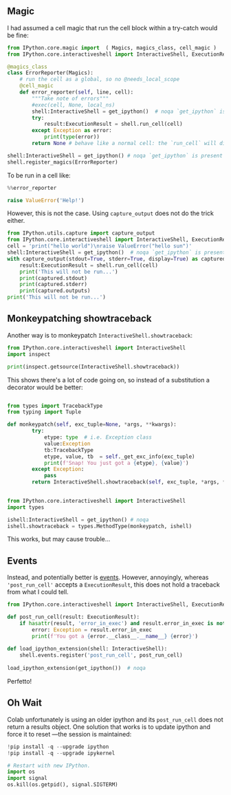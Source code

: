 ## Magic

I had assumed a cell magic that run the cell block within a try-catch would be fine:
```python
from IPython.core.magic import  ( Magics, magics_class, cell_magic )
from IPython.core.interactiveshell import InteractiveShell, ExecutionResult

@magics_class
class ErrorReporter(Magics):
    # run the cell as a global, so no @needs_local_scope
    @cell_magic
    def error_reporter(self, line, cell):
        """Take note of errors"""
        #exec(cell, None, local_ns)
        shell:InteractiveShell = get_ipython()  # noqa `get_ipython` is present in notebooks
        try:
            result:ExecutionResult = shell.run_cell(cell)
        except Exception as error:
            print(type(error))
        return None # behave like a normal cell: the `run_cell` will display the `_`.

shell:InteractiveShell = get_ipython() # noqa `get_ipython` is present in notebooks
shell.register_magics(ErrorReporter)
```
To be run in a cell like:
```python
%%error_reporter

raise ValueError('Help!')
```

However, this is not the case. Using `capture_output` does not do the trick either.
```python
from IPython.utils.capture import capture_output
from IPython.core.interactiveshell import InteractiveShell, ExecutionResult
cell = 'print("hello world")\nraise ValueError("hello sun")'
shell:InteractiveShell = get_ipython()  # noqa `get_ipython` is present in notebooks
with capture_output(stdout=True, stderr=True, display=True) as captured: #: CapturedIO
    result:ExecutionResult = shell.run_cell(cell)
    print('This will not be run...')
    print(captured.stdout)
    print(captured.stderr)
    print(captured.outputs)
print('This will not be run...')
```
## Monkeypatching showtraceback

Another way is to monkeypatch `InteractiveShell.showtraceback`:

```python
from IPython.core.interactiveshell import InteractiveShell
import inspect

print(inspect.getsource(InteractiveShell.showtraceback))
```

This shows there's a lot of code going on, so instead of a substitution a decorator would be better:

```python

from types import TracebackType
from typing import Tuple

def monkeypatch(self, exc_tuple=None, *args, **kwargs):
        try: 
            etype: type  # i.e. Exception class
            value:Exception
            tb:TracebackType
            etype, value, tb  = self._get_exc_info(exc_tuple)
            print(f'Snap! You just got a {etype}, {value}')
        except Exception:
            pass
        return InteractiveShell.showtraceback(self, exc_tuple, *args, **kwargs)
        

from IPython.core.interactiveshell import InteractiveShell
import types

ishell:InteractiveShell = get_ipython() # noqa
ishell.showtraceback = types.MethodType(monkeypatch, ishell)
```

This works, but may cause trouble...

## Events

Instead, and potentially better is [events](https://ipython.readthedocs.io/en/stable/config/callbacks.html).
However, annoyingly, whereas `'post_run_cell'` accepts a `ExecutionResult`, 
this does not hold a traceback from what I could tell.

```python
from IPython.core.interactiveshell import InteractiveShell, ExecutionResult

def post_run_cell(result: ExecutionResult):
    if hasattr(result, 'error_in_exec') and result.error_in_exec is not None:
        error: Exception = result.error_in_exec
        print(f'You got a {error.__class__.__name__} {error}')
        
def load_ipython_extension(shell: InteractiveShell):
    shell.events.register('post_run_cell', post_run_cell)
    
load_ipython_extension(get_ipython())  # noqa
```
Perfetto!

## Oh Wait
Colab unfortunately is using an older ipython and its `post_run_cell` does not return a results object.
One solution that works is to update ipython and force it to reset —the session is maintained:

```python
!pip install -q --upgrade ipython
!pip install -q --upgrade ipykernel

# Restart with new IPython.
import os
import signal
os.kill(os.getpid(), signal.SIGTERM)
```
